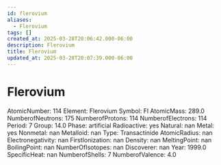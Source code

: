 ```yaml
---
id: flerovium
aliases:
  - Flerovium
tags: []
created_at: 2025-03-28T20:06:42.000-06:00
description: Flerovium
title: Flerovium
updated_at: 2025-03-28T20:07:39.000-06:00
---
```


# Flerovium
AtomicNumber: 114
Element: Flerovium
Symbol: Fl
AtomicMass: 289.0
NumberofNeutrons: 175
NumberofProtons: 114
NumberofElectrons: 114
Period: 7
Group: 14.0
Phase: artificial
Radioactive: yes
Natural: nan
Metal: yes
Nonmetal: nan
Metalloid: nan
Type: Transactinide
AtomicRadius: nan
Electronegativity: nan
FirstIonization: nan
Density: nan
MeltingPoint: nan
BoilingPoint: nan
NumberOfIsotopes: nan
Discoverer: nan
Year: 1999.0
SpecificHeat: nan
NumberofShells: 7
NumberofValence: 4.0
